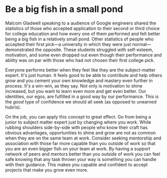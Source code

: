 # Be a big fish in a small pond

Malcom Gladwell speaking to a audience of Google engineers shared the statistics of those who accepted application to their second or third choice for college education and how every one of them performed and felt better being a big fish in a relatively small pond. Other statistics of people who accepted their first pick—a university in which they were just normal—demonstrated the opposite. These students struggled with self-esteem, motivation, and some even dropped out even though their performance and ability was on par with those who had not chosen their first college pick.

Everyone performs better when they feel like they are the subject-matter expert. It's just human. It feels good to be able to contribute and help others grow and you cement your own knowledge and mastery even further in process. It's a win-win, as they say. Not only is motivation to shine increased, but you want to learn even more and get even better. Our identities, our egos, are fulfilled in a good way by our performance. This is the *good* type of confidence we should all seek (as opposed to unearned hubris).

On the job, you can apply this concept to great effect. Go from being a junior to subject matter expert just by changing where you work. While rubbing shoulders side-by-side with people who know their craft has obvious advantages, opportunities to shine and grow are not as common when they are on the same team at work. Consider seeking mentorship and association with those far more capable than you outside of work so that you are an even bigger fish on your team at work. By having a support network of peers and mentors better than you outside of work you can feel safe knowing that any task thrown your way is something you can handle with their guidance. This makes you capable and confident to accept projects that make you grow even more.

